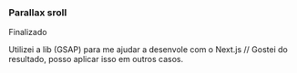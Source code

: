 ### Parallax sroll 

Finalizado

Utilizei a lib (GSAP) para me ajudar a desenvole com o Next.js // Gostei do resultado, posso aplicar isso em outros casos. 